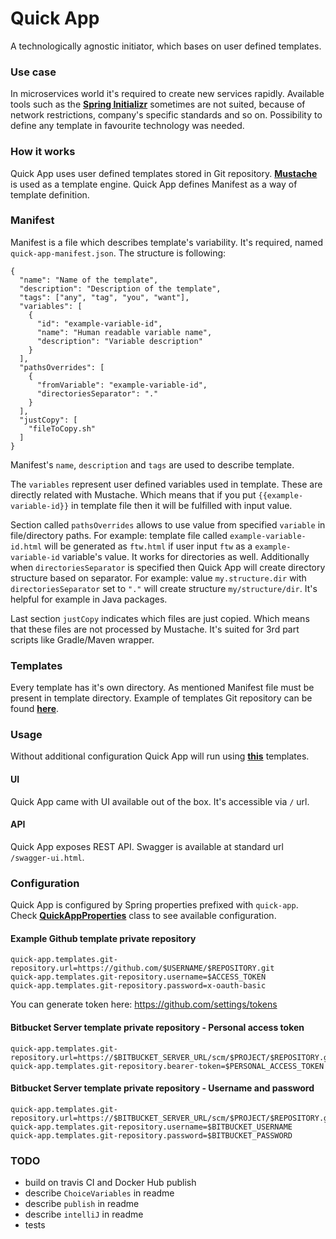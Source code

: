 # Quick App
A technologically agnostic initiator, which bases on user defined templates.

### Use case
In microservices world it's required to create new services rapidly. 
Available tools such as the __[Spring Initializr](https://start.spring.io/)__ sometimes are not suited,
because of network restrictions, company's specific standards and so on.
Possibility to define any template in favourite technology was needed.

### How it works
Quick App uses user defined templates stored in Git repository. 
__[Mustache](https://github.com/spullara/mustache.java)__ is used as a template engine.
Quick App defines Manifest as a way of template definition.

### Manifest
Manifest is a file which describes template's variability. It's required, named `quick-app-manifest.json`.
The structure is following:
```$json
{
  "name": "Name of the template",
  "description": "Description of the template",
  "tags": ["any", "tag", "you", "want"],
  "variables": [
    {
      "id": "example-variable-id",
      "name": "Human readable variable name",
      "description": "Variable description"
    }
  ],
  "pathsOverrides": [
    {
      "fromVariable": "example-variable-id",
      "directoriesSeparator": "."
    }
  ],
  "justCopy": [
    "fileToCopy.sh"
  ]
}
```
Manifest's `name`, `description` and `tags` are used to describe template. 

The `variables` represent user defined variables used in template. 
These are directly related with Mustache.
Which means that if you put `{{example-variable-id}}` in template file then it will be fulfilled with input value.

Section called `pathsOverrides` allows to use value from specified `variable` in file/directory paths.
For example: template file called `example-variable-id.html` will be generated as `ftw.html` if user input `ftw` as a `example-variable-id` variable's value. 
It works for directories as well. 
Additionally when `directoriesSeparator` is specified then Quick App will create directory structure based on separator. 
For example: value `my.structure.dir` with `directoriesSeparator` set to `"."` will create structure `my/structure/dir`. 
It's helpful for example in Java packages.

Last section `justCopy` indicates which files are just copied.
Which means that these files are not processed by Mustache.
It's suited for 3rd part scripts like Gradle/Maven wrapper.

### Templates
Every template has it's own directory. As mentioned Manifest file must be present in template directory.
Example of templates Git repository can be found __[here](https://github.com/folfix/quick-app-templates)__.

### Usage
Without additional configuration Quick App will run using __[this](https://github.com/folfix/quick-app-templates)__ templates.

#### UI
Quick App came with UI available out of the box.
It's accessible via `/` url.

#### API
Quick App exposes REST API. Swagger is available at standard url `/swagger-ui.html`.

### Configuration
Quick App is configured by Spring properties prefixed with `quick-app`.
Check __[QuickAppProperties](https://github.com/folfix/quick-app/blob/master/src/main/java/net/folfas/quickapp/QuickAppProperties.java)__ class to see available configuration.

#### Example Github template private repository
```
quick-app.templates.git-repository.url=https://github.com/$USERNAME/$REPOSITORY.git
quick-app.templates.git-repository.username=$ACCESS_TOKEN
quick-app.templates.git-repository.password=x-oauth-basic
```
You can generate token here: https://github.com/settings/tokens

#### Bitbucket Server template private repository - Personal access token
```
quick-app.templates.git-repository.url=https://$BITBUCKET_SERVER_URL/scm/$PROJECT/$REPOSITORY.git
quick-app.templates.git-repository.bearer-token=$PERSONAL_ACCESS_TOKEN
```

#### Bitbucket Server template private repository - Username and password
```
quick-app.templates.git-repository.url=https://$BITBUCKET_SERVER_URL/scm/$PROJECT/$REPOSITORY.git
quick-app.templates.git-repository.username=$BITBUCKET_USERNAME
quick-app.templates.git-repository.password=$BITBUCKET_PASSWORD
```

### TODO
* build on travis CI and Docker Hub publish
* describe `ChoiceVariables` in readme
* describe `publish` in readme
* describe `intelliJ` in readme
* tests